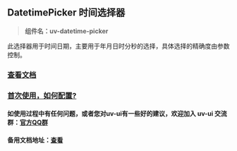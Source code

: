 ## DatetimePicker 时间选择器

> **组件名：uv-datetime-picker**

此选择器用于时间日期，主要用于年月日时分秒的选择，具体选择的精确度由参数控制。

### [查看文档](https://www.uvui.cn/components/datetimePicker.html)

### <a href="https://www.uvui.cn/components/quickstart.html" target="_blank">首次使用，如何配置?</a>

#### 如使用过程中有任何问题，或者您对uv-ui有一些好的建议，欢迎加入 uv-ui 交流群：<a href="https://www.uvui.cn/components/addQQGroup.html" target="_blank">官方QQ群</a>

#### 备用文档地址：[查看](https://uvui.ppiyy.cn/components/datetimePicker.html)